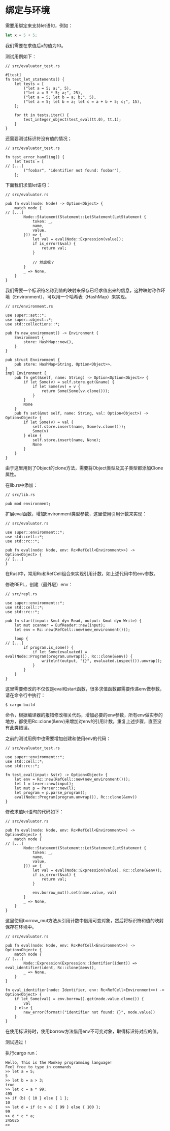 # 绑定与环境

需要用绑定来支持let语句，例如：
```js
let x = 5 + 5;
```
我们需要在求值后x的值为10。

测试用例如下：
```rust,noplaypen
// src/evaluator_test.rs

#[test]
fn test_let_statements() {
    let tests = [
        ("let a = 5; a;", 5),
        ("let a = 5 * 5; a;", 25),
        ("let a = 5; let b = a; b;", 5),
        ("let a = 5; let b = a; let c = a + b + 5; c;", 15),
    ];

    for tt in tests.iter() {
        test_integer_object(test_eval(tt.0), tt.1);
    }
}
```

还需要测试标识符没有值的情况；
```rust,noplaypen
// src/evaluator_test.rs

fn test_error_handling() {
    let tests = [
// [...]
        ("foobar", "identifier not found: foobar"),
    ];
```

下面我们求值let语句：
```rust,noplaypen
// src/evaluator.rs

pub fn eval(node: Node) -> Option<Object> {
    match node {
// [...]
        Node::Statement(Statement::LetStatement(LetStatement {
            token: _,
            name,
            value,
        })) => {
            let val = eval(Node::Expression(value));
            if is_error(&val) {
                return val;
            }

            // 然后呢？
        }
        _ => None,
    }
}
```
我们需要一个标识符名称到值的映射来保存已经求值出来的信息，这种映射称作环境（Environment），可以用一个哈希表（HashMap）来实现。

```rust,noplaypen
// src/environment.rs

use super::ast::*;
use super::object::*;
use std::collections::*;

pub fn new_environment() -> Environment {
    Environment {
        store: HashMap::new(),
    }
}

pub struct Environment {
    pub store: HashMap<String, Option<Object>>,
}
impl Environment {
    pub fn get(&self, name: String) -> Option<Option<Object>> {
        if let Some(v) = self.store.get(&name) {
            if let Some(vv) = v {
                return Some(Some(vv.clone()));
            }
        }
        None
    }
    pub fn set(&mut self, name: String, val: Option<Object>) -> Option<Object> {
        if let Some(v) = val {
            self.store.insert(name, Some(v.clone()));
            Some(v)
        } else {
            self.store.insert(name, None);
            None
        }
    }
}

```
由于这里用到了Object的clone方法，需要将Object类型及其子类型都添加Clone属性。

在lib.rs中添加：
```rust,noplaypen
// src/lib.rs

pub mod environment;
```

扩展eval函数，增加Environment类型参数，这里使用引用计数来实现：
```rust,noplaypen
// src/evaluator.rs

use super::environment::*;
use std::cell::*;
use std::rc::*;

pub fn eval(node: Node, env: Rc<RefCell<Environment>>) -> Option<Object> {
// [...]
}
```
在Rust中，常用Rc和RefCell组合来实现引用计数，如上述代码中的env参数。

修改REPL，创建（最外层）env：
```rust,noplaypen
// src/repl.rs

use super::environment::*;
use std::cell::*;
use std::rc::*;

pub fn start(input: &mut dyn Read, output: &mut dyn Write) {
    let mut scanner = BufReader::new(input);
    let env = Rc::new(RefCell::new(new_environment()));

    loop {
// [...]        
        if program.is_some() {
            if let Some(evaluated) = eval(Node::Program(program.unwrap()), Rc::clone(&env)) {
                writeln!(output, "{}", evaluated.inspect()).unwrap();
            }
        }
    }
}
```
这里需要修改的不仅仅是eval和start函数，很多求值函数都需要传递env做参数，请在命令行中执行：
```
$ cargo build
```
命令，根据编译器的报错修改相关代码，增加必要的env参数，所有env做实参的地方，都使用Rc::clone(&env)来增加对env的引用计数。重复上述步骤，直至没有此类错误。

之前的测试用例中也需要增加创建和使用env的代码：
```rust,noplaypen
// src/evaluator_test.rs

use super::environment::*;
use std::cell::*;
use std::rc::*;

fn test_eval(input: &str) -> Option<Object> {
    let env = Rc::new(RefCell::new(new_environment()));
    let l = Lexer::new(input);
    let mut p = Parser::new(l);
    let program = p.parse_program();
    eval(Node::Program(program.unwrap()), Rc::clone(&env))
}
```

修改求值let语句的代码如下：
```rust,noplaypen
// src/evaluator.rs

pub fn eval(node: Node, env: Rc<RefCell<Environment>>) -> Option<Object> {
    match node {
// [...]
        Node::Statement(Statement::LetStatement(LetStatement {
            token: _,
            name,
            value,
        })) => {
            let val = eval(Node::Expression(value), Rc::clone(&env));
            if is_error(&val) {
                return val;
            }

            env.borrow_mut().set(name.value, val)
        }
        _ => None,
    }
}
```
这里使用borrow_mut方法从引用计数中借用可变对象，然后将标识符和值的映射保存在环境中。

```rust,noplaypen
// src/evaluator.rs

pub fn eval(node: Node, env: Rc<RefCell<Environment>>) -> Option<Object> {
    match node {
// [...]
        Node::Expression(Expression::Identifier(ident)) => eval_identifier(ident, Rc::clone(&env)),
        _ => None,
    }
}

fn eval_identifier(node: Identifier, env: Rc<RefCell<Environment>>) -> Option<Object> {
    if let Some(val) = env.borrow().get(node.value.clone()) {
        val
    } else {
        new_error(format!("identifier not found: {}", node.value))
    }
}
```
在使用标识符时，使用borrow方法借用env不可变对象，取得标识符对应的值。

测试通过！

执行cargo run：
```
Hello, This is the Monkey programming language!
Feel free to type in commands
>> let a = 5;
5
>> let b = a > 3;
true
>> let c = a * 99;
495
>> if (b) { 10 } else { 1 };
10
>> let d = if (c > a) { 99 } else { 100 };
99
>> d * c * a;
245025
>> 
```